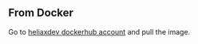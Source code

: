 ## From Docker

Go to [heliaxdev dockerhub account](https://hub.docker.com/r/heliaxdev/namada) and pull the image.